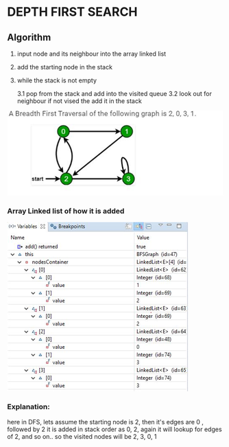 # DEPTH FIRST SEARCH


## Algorithm

1. input node and its neighbour into the array linked list

2. add the starting node in the stack

3. while the stack is not empty 

	3.1 pop from the stack and add into the visited queue
	3.2 look out for neighbour if not vised the add it in the stack
	



![DFS Image](https://github.com/gtechgithub/Algorithms/blob/master/images/DFS.JPG)


### Array Linked list of how it is added 

![Array Linked List](https://github.com/gtechgithub/Algorithms/blob/master/ArrayLinkedListContainer.JPG)





### Explanation:

here in DFS, lets assume the starting node is 2, then it's edges are 0 , followed by 2
it is added in stack order as 0, 2, again it will lookup for edges of 2, and so on..
so the visited nodes will be 2, 3, 0, 1

